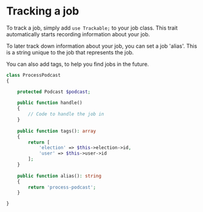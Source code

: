 # Tracking a job

To track a job, simply add `use Trackable;` to your job class. This trait automatically starts recording information about your job.

To later track down information about your job, you can set a job 'alias'. This is a string unique to the job that represents the job. 

You can also add tags, to help you find jobs in the future.

```php
class ProcessPodcast
{

    protected Podcast $podcast;
    
    public function handle()
    {
        // Code to handle the job in
    }
    
    public function tags(): array
    {
        return [
            'election' => $this->election->id,
            'user' => $this->user->id
        ];
    }
    
    public function alias(): string
    {
        return 'process-podcast';
    }

}
```
